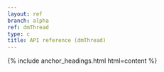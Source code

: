 ```yaml
---
layout: ref
branch: alpha
ref: dmThread
type: c
title: API reference (dmThread)
---
```

{% include anchor_headings.html html=content %}